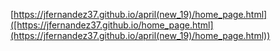 [https://jfernandez37.github.io/april(new_19)/home_page.html]([https://jfernandez37.github.io/home_page.html](https://jfernandez37.github.io/april(new_19)/home_page.html))
